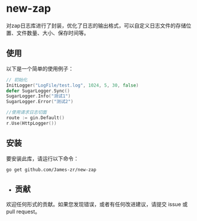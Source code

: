 # new-zap
对zap日志库进行了封装，优化了日志的输出格式，可以自定义日志文件的存储位置、文件数量、大小、保存时间等。

## 使用

以下是一个简单的使用例子：

```go
// 初始化
InitLogger("LogFile/test.log", 1024, 5, 30, false)
defer SugarLogger.Sync()
SugarLogger.Info("测试1")
SugarLogger.Error("测试2")

//使用请求日志切面
route := gin.Default()
r.Use(HttpLogger())
```
## 安装

要安装此库，请运行以下命令：

```shell
go get github.com/James-zr/new-zap
```

- ## 贡献

欢迎任何形式的贡献。如果您发现错误，或者有任何改进建议，请提交 issue 或 pull request。
